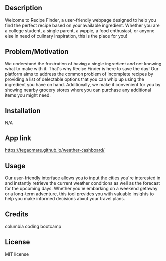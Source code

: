 ## Description

Welcome to Recipe Finder, a user-friendly webpage designed to help you find the perfect recipe based on your available ingredient. Whether you are a college student, a single parent, a yuppie, a food enthusiast, or anyone else in need of culinary inspiration, this is the place for you!

## Problem/Motivation

We understand the frustration of having a single ingredient and not knowing what to make with it. That's why Recipe Finder is here to save the day! Our platform aims to address the common problem of incomplete recipes by providing a list of delectable options that you can whip up using the ingredient you have on hand. Additionally, we make it convenient for you by showing nearby grocery stores where you can purchase any additional items you might need.

## Installation

N/A

## App link

https://tegaomare.github.io/weather-dashboard/

## Usage

Our user-friendly interface allows you to input the cities you're interested in and instantly retrieve the current weather conditions as well as the forecast for the upcoming days. Whether you're embarking on a weekend getaway or a long-term adventure, this tool provides you with valuable insights to help you make informed decisions about your travel plans.

## Credits

columbia coding bootcamp

## License

MIT license

